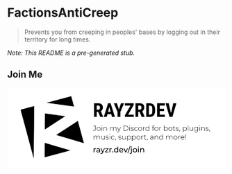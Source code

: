# FactionsAntiCreep

> Prevents you from creeping in peoples' bases by logging out in their territory for long times.

*Note: This README is a pre-generated stub.*

## Join Me

[![Discord Badge](https://github.com/Rayzr522/ProjectResources/raw/master/RayzrDev/badge-small.png)](https://rayzr.dev/join)
